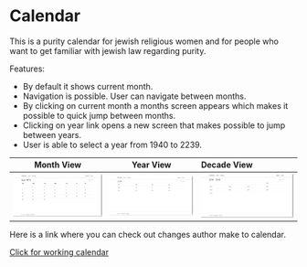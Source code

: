 # Calendar
This is a purity calendar for jewish religious women and for people who want to get familiar with jewish law regarding purity.

Features:
- By default it shows current month.
- Navigation is possible. User can navigate between months.
- By clicking on current month a months screen appears which makes it possible to quick jump between months.
- Clicking on year link opens a new screen that makes possible to jump between years.
- User is able to select a year from 1940 to 2239.

Month View                    |Year View                  | Decade View
:----------------------------:|:-------------------------:|:-------------------
![Month View](img/month.jpg)  |![Year View](img/year.jpg) |![Decade View](img/decade.jpg)

Here is a link where you can check out changes author make to calendar.

[Click for working calendar](http://puritycalendar.azurewebsites.net/Calendar)